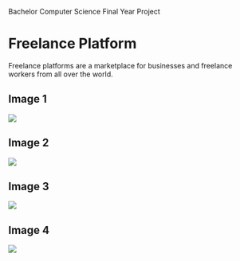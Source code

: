 Bachelor Computer Science Final Year Project

# Freelance Platform

Freelance platforms are a marketplace for businesses and freelance workers from all over the world.

## Image 1
![](img/img1.png)
## Image 2
![](img/img2.png)
## Image 3
![](img/img3.png)
## Image 4
![](img/img4.png)
